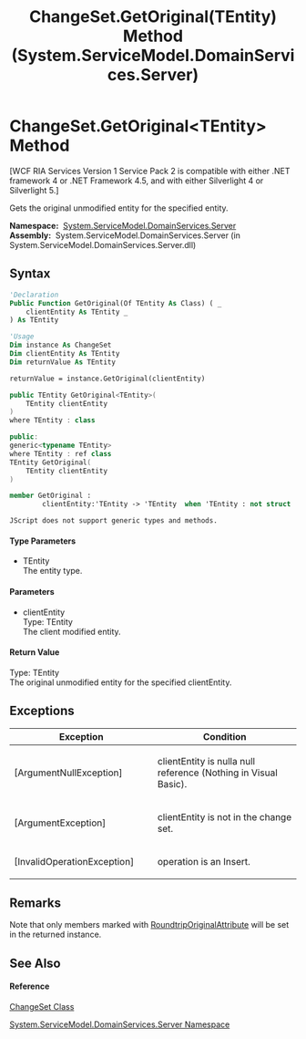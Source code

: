 ﻿---
title: ChangeSet.GetOriginal(TEntity) Method  (System.ServiceModel.DomainServices.Server)
TOCTitle: GetOriginal(TEntity) Method
ms:assetid: M:System.ServiceModel.DomainServices.Server.ChangeSet.GetOriginal``1(``0)
ms:mtpsurl: https://msdn.microsoft.com/en-us/library/Ff422939(v=VS.91)
ms:contentKeyID: 28755308
ms.date: 01/27/2012
mtps_version: v=VS.91
f1_keywords:
- System.ServiceModel.DomainServices.Server.ChangeSet.GetOriginal``1
dev_langs:
- CSharp
- JScript
- VB
- FSharp
- c++
api_location:
- System.ServiceModel.DomainServices.Server.dll
api_name:
- System.ServiceModel.DomainServices.Server.ChangeSet.GetOriginal
api_type:
- Managed
topic_type:
- apiref
- kbSyntax
product_family_name: VS
ROBOTS: INDEX,FOLLOW
---

# ChangeSet.GetOriginal\<TEntity\> Method

\[WCF RIA Services Version 1 Service Pack 2 is compatible with either .NET framework 4 or .NET Framework 4.5, and with either Silverlight 4 or Silverlight 5.\]

Gets the original unmodified entity for the specified entity.

**Namespace:**  [System.ServiceModel.DomainServices.Server](ff423220\(v=vs.91\).md)  
**Assembly:**  System.ServiceModel.DomainServices.Server (in System.ServiceModel.DomainServices.Server.dll)

## Syntax

``` vb
'Declaration
Public Function GetOriginal(Of TEntity As Class) ( _
    clientEntity As TEntity _
) As TEntity
```

``` vb
'Usage
Dim instance As ChangeSet
Dim clientEntity As TEntity
Dim returnValue As TEntity

returnValue = instance.GetOriginal(clientEntity)
```

``` csharp
public TEntity GetOriginal<TEntity>(
    TEntity clientEntity
)
where TEntity : class
```

``` c++
public:
generic<typename TEntity>
where TEntity : ref class
TEntity GetOriginal(
    TEntity clientEntity
)
```

``` fsharp
member GetOriginal : 
        clientEntity:'TEntity -> 'TEntity  when 'TEntity : not struct
```

``` jscript
JScript does not support generic types and methods.
```

#### Type Parameters

  - TEntity  
    The entity type.

#### Parameters

  - clientEntity  
    Type: TEntity  
    The client modified entity.  

#### Return Value

Type: TEntity  
The original unmodified entity for the specified clientEntity.  

## Exceptions

<table>
<colgroup>
<col style="width: 50%" />
<col style="width: 50%" />
</colgroup>
<thead>
<tr class="header">
<th>Exception</th>
<th>Condition</th>
</tr>
</thead>
<tbody>
<tr class="odd">
<td>[ArgumentNullException]</td>
<td><p>clientEntity is nulla null reference (Nothing in Visual Basic).</p></td>
</tr>
<tr class="even">
<td>[ArgumentException]</td>
<td><p>clientEntity is not in the change set.</p></td>
</tr>
<tr class="odd">
<td>[InvalidOperationException]</td>
<td><p>operation is an Insert.</p></td>
</tr>
</tbody>
</table>

## Remarks

Note that only members marked with [RoundtripOriginalAttribute](ff423279\(v=vs.91\).md) will be set in the returned instance.

## See Also

#### Reference

[ChangeSet Class](ff422535\(v=vs.91\).md)

[System.ServiceModel.DomainServices.Server Namespace](ff423220\(v=vs.91\).md)

